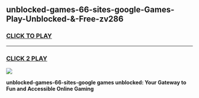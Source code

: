 
## unblocked-games-66-sites-google-Games-Play-Unblocked-&-Free-zv286
<h3>
<a href="https://premium76.site?title=unblocked-games-66-sites-google&ref=24A">CLICK TO PLAY</a></h3>
<hr>

<h3>
<a href="https://premium76.site?title=unblocked-games-66-sites-google&ref=24A">CLICK 2 PLAY</a>
  
</h3>

<a href="https://premium76.site?title=unblocked-games-66-sites-google&ref=24A"><img src="https://clearcache.store/games.png"></a>


**unblocked-games-66-sites-google games unblocked: Your Gateway to Fun and Accessible Online Gaming**
